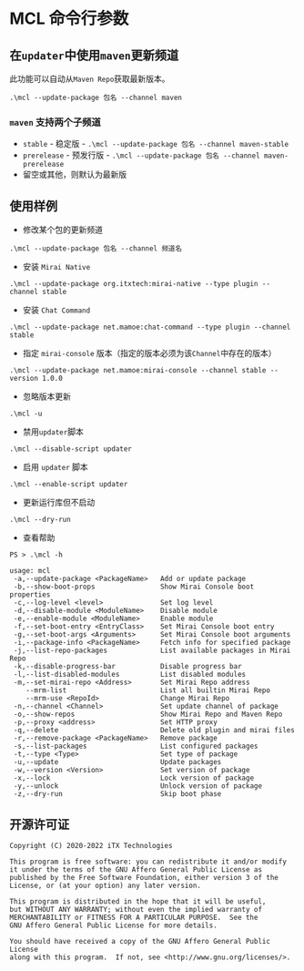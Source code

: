 # MCL 命令行参数

## 在`updater`中使用`maven`更新频道

此功能可以自动从`Maven Repo`获取最新版本。

`.\mcl --update-package 包名 --channel maven`

### `maven` 支持两个子频道

* `stable` - 稳定版 - `.\mcl --update-package 包名 --channel maven-stable`
* `prerelease` - 预发行版 - `.\mcl --update-package 包名 --channel maven-prerelease`
* 留空或其他，则默认为最新版

## 使用样例

* 修改某个包的更新频道

`.\mcl --update-package 包名 --channel 频道名`

* 安装 `Mirai Native`

`.\mcl --update-package org.itxtech:mirai-native --type plugin --channel stable`

* 安装 `Chat Command`

`.\mcl --update-package net.mamoe:chat-command --type plugin --channel stable`

* 指定 `mirai-console` 版本（指定的版本必须为该`Channel`中存在的版本）

`.\mcl --update-package net.mamoe:mirai-console --channel stable --version 1.0.0`

* 忽略版本更新

`.\mcl -u`

* 禁用`updater`脚本

`.\mcl --disable-script updater`

* 启用 `updater` 脚本

`.\mcl --enable-script updater`

* 更新运行库但不启动

`.\mcl --dry-run`

* 查看帮助

```
PS > .\mcl -h

usage: mcl
 -a,--update-package <PackageName>   Add or update package
 -b,--show-boot-props                Show Mirai Console boot properties
 -c,--log-level <level>              Set log level
 -d,--disable-module <ModuleName>    Disable module
 -e,--enable-module <ModuleName>     Enable module
 -f,--set-boot-entry <EntryClass>    Set Mirai Console boot entry
 -g,--set-boot-args <Arguments>      Set Mirai Console boot arguments
 -i,--package-info <PackageName>     Fetch info for specified package
 -j,--list-repo-packages             List available packages in Mirai Repo
 -k,--disable-progress-bar           Disable progress bar
 -l,--list-disabled-modules          List disabled modules
 -m,--set-mirai-repo <Address>       Set Mirai Repo address
    --mrm-list                       List all builtin Mirai Repo
    --mrm-use <RepoId>               Change Mirai Repo
 -n,--channel <Channel>              Set update channel of package
 -o,--show-repos                     Show Mirai Repo and Maven Repo
 -p,--proxy <address>                Set HTTP proxy
 -q,--delete                         Delete old plugin and mirai files
 -r,--remove-package <PackageName>   Remove package
 -s,--list-packages                  List configured packages
 -t,--type <Type>                    Set type of package
 -u,--update                         Update packages
 -w,--version <Version>              Set version of package
 -x,--lock                           Lock version of package
 -y,--unlock                         Unlock version of package
 -z,--dry-run                        Skip boot phase
```

## 开源许可证

    Copyright (C) 2020-2022 iTX Technologies

    This program is free software: you can redistribute it and/or modify
    it under the terms of the GNU Affero General Public License as
    published by the Free Software Foundation, either version 3 of the
    License, or (at your option) any later version.

    This program is distributed in the hope that it will be useful,
    but WITHOUT ANY WARRANTY; without even the implied warranty of
    MERCHANTABILITY or FITNESS FOR A PARTICULAR PURPOSE.  See the
    GNU Affero General Public License for more details.

    You should have received a copy of the GNU Affero General Public License
    along with this program.  If not, see <http://www.gnu.org/licenses/>.
